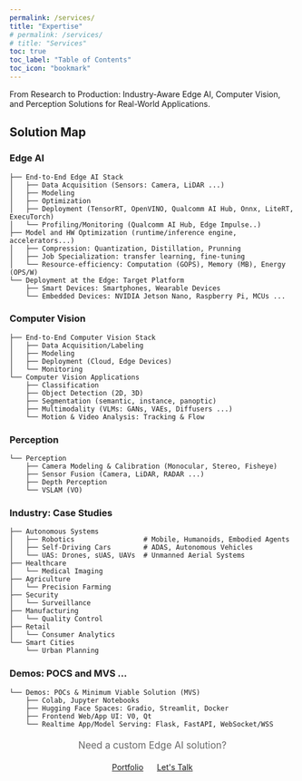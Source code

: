 ```yaml
---
permalink: /services/
title: "Expertise"
# permalink: /services/
# title: "Services"
toc: true
toc_label: "Table of Contents"
toc_icon: "bookmark"
---
```


From Research to Production: Industry-Aware Edge AI, Computer Vision, and Perception Solutions for Real-World Applications.

## Solution Map

### Edge AI
```
├── End-to-End Edge AI Stack            
│   ├── Data Acquisition (Sensors: Camera, LiDAR ...)
│   ├── Modeling        
│   ├── Optimization                   
│   ├── Deployment (TensorRT, OpenVINO, Qualcomm AI Hub, Onnx, LiteRT, ExecuTorch)       
│   └── Profiling/Monitoring (Qualcomm AI Hub, Edge Impulse..)
├── Model and HW Optimization (runtime/inference engine, accelerators...)
│   ├── Compression: Quantization, Distillation, Prunning 
│   ├── Job Specialization: transfer learning, fine-tuning                                   
│   └── Resource-efficiency: Computation (GOPS), Memory (MB), Energy (OPS/W)
└── Deployment at the Edge: Target Platform
    ├── Smart Devices: Smartphones, Wearable Devices                                                     
    └── Embedded Devices: NVIDIA Jetson Nano, Raspberry Pi, MCUs ...  
```

### Computer Vision
```
├── End-to-End Computer Vision Stack            
│   ├── Data Acquisition/Labeling
│   ├── Modeling        
│   ├── Deployment (Cloud, Edge Devices)        
│   └── Monitoring
└── Computer Vision Applications
    ├── Classification
    ├── Object Detection (2D, 3D)        
    ├── Segmentation (semantic, instance, panoptic)                   
    ├── Multimodality (VLMs: GANs, VAEs, Diffusers ...)        
    └── Motion & Video Analysis: Tracking & Flow
```

### Perception
``` 
└── Perception
    ├── Camera Modeling & Calibration (Monocular, Stereo, Fisheye) 
    ├── Sensor Fusion (Camera, LiDAR, RADAR ...)                   
    ├── Depth Perception                                                     
    └── VSLAM (VO) 
``` 

### Industry: Case Studies
```
├── Autonomous Systems           
│   ├── Robotics                 # Mobile, Humanoids, Embodied Agents
│   ├── Self-Driving Cars        # ADAS, Autonomous Vehicles
│   └── UAS: Drones, sUAS, UAVs  # Unmanned Aerial Systems
├── Healthcare 
│   └── Medical Imaging 
├── Agriculture   
│   └── Precision Farming
├── Security
│   └── Surveillance
├── Manufacturing 
│   └── Quality Control
├── Retail 
│   └── Consumer Analytics
└── Smart Cities
    └── Urban Planning
```

### Demos: POCS and MVS ... 
```
└── Demos: POCs & Minimum Viable Solution (MVS)
    ├── Colab, Jupyter Notebooks                                                      
    ├── Hugging Face Spaces: Gradio, Streamlit, Docker                                                     
    ├── Frontend Web/App UI: V0, Qt                                                      
    └── Realtime App/Model Serving: Flask, FastAPI, WebSocket/WSS  
``` 

<div style="margin-top: 20px; text-align: center;">
    <p style="font-size: 1.2em; color: #666; max-width: 600px; margin: 0 auto;">Need a custom Edge AI solution?    
    </p>
    <div style="margin-top: 20px;"> 
        <a href="/portfolio/" class="btn btn--primary" style="margin: 0 10px;">Portfolio</a>
        <a href="https://bit.ly/3ZGRLyo" class="btn btn--primary" style="margin: 0 10px;">Let's Talk</a>
    </div>
</div>

<!-- Add a contact form for magnets: whitepapers, PoC-20 access, free trial toolkit: atedge ... -->